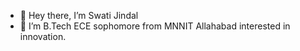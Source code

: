 - 👋 Hey there, I’m Swati Jindal
- 👀 I’m B.Tech ECE sophomore from MNNIT Allahabad interested in innovation.

<!---
Swatijindal08/Swatijindal08 is a ✨ special ✨ repository because its `README.md` (this file) appears on your GitHub profile.
You can click the Preview link to take a look at your changes.
--->

